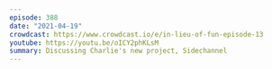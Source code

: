 ```yaml
---
episode: 388
date: "2021-04-19"
crowdcast: https://www.crowdcast.io/e/in-lieu-of-fun-episode-13
youtube: https://youtu.be/oICY2phKLsM
summary: Discussing Charlie's new project, Sidechannel
---
```


